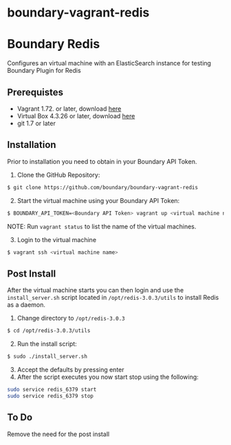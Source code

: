 # boundary-vagrant-redis
Boundary Redis
==============

Configures an virtual machine with an ElasticSearch instance for testing Boundary Plugin for Redis

Prerequistes
------------

- Vagrant 1.72. or later, download [here](https://www.vagrantup.com/downloads.html)
- Virtual Box 4.3.26 or later, download [here](https://www.virtualbox.org/wiki/Downloads)
- git 1.7 or later

Installation
------------

Prior to installation you need to obtain in your Boundary API Token.

1. Clone the GitHub Repository:
```bash
$ git clone https://github.com/boundary/boundary-vagrant-redis
```

2. Start the virtual machine using your Boundary API Token:
```bash
$ BOUNDARY_API_TOKEN=<Boundary API Token> vagrant up <virtual machine name>
```
NOTE: Run `vagrant status` to list the name of the virtual machines.

3. Login to the virtual machine
```bash
$ vagrant ssh <virtual machine name>
```

Post Install
------------

After the virtual machine starts you can then login and use the `install_server.sh` script located in `/opt/redis-3.0.3/utils` to install Redis as a daemon.

1. Change directory to `/opt/redis-3.0.3`
```bash
$ cd /opt/redis-3.0.3/utils
```
2. Run the install script:
```bash
$ sudo ./install_server.sh
```
3. Accept the defaults by pressing enter
4. After the script executes you now start stop using the following:
```bash
sudo service redis_6379 start
sudo service redis_6379 stop
```

To Do
-----

Remove the need for the post install



